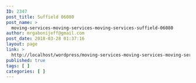 ```yaml
---
ID: 2347
post_title: Suffield 06080
post_name: >
  moving-services-moving-services-moving-services-suffield-06080
author: mrgabonijeff@gmail.com
post_date: 2018-03-28 01:37:16
layout: page
link: >
  http://localhost/wordpress/moving-services-moving-services-moving-services-suffield-06080/
published: true
tags: [ ]
categories: [ ]
---
```

